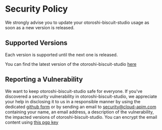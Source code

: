 # Security Policy

We strongly advise you to update your otoroshi-biscuit-studio usage as soon as a new version is released.

## Supported Versions

Each version is supported until the next one is released.

You can find the latest version of the otoroshi-biscuit-studio [here](https://github.com/cloud-apim/otoroshi-biscuit-studio/releases/latest)

## Reporting a Vulnerability

We want to keep otoroshi-biscuit-studio safe for everyone. If you've discovered a security vulnerability in otoroshi-biscuit-studio, we appreciate your help in disclosing it to us in a responsible manner by using the dedicated [github form](https://github.com/cloud-apim/otoroshi-biscuit-studio/security) or by sending an email to [security@cloud-apim.com](mailto:security@cloud-apim.com) containing your name, an email address, a description of the vulnerability, the impacted versions of otoroshi-biscuit-studio. You can encrypt the email content using [this pgp key](https://mathieuancelin.keybase.pub/pgp_key.asc)